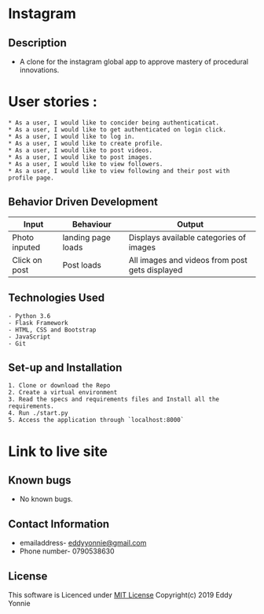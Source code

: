 # Instagram
## Description
* A clone for the instagram global app to approve mastery of procedural innovations.

# User stories :
    * As a user, I would like to concider being authenticaticat.
    * As a user, I would like to get authenticated on login click.
    * As a user, I would like to log in.
    * As a user, I would like to create profile.
    * As a user, I would like to post videos.
    * As a user, I would like to post images.
    * As a user, I would like to view followers.
    * As a user, I would like to view following and their post with profile page.


## Behavior Driven Development
| Input               | Behaviour                         | Output                        |
| ------------------- | ------------------ | ------------------------------------------|
| Photo inputed       | landing page loads | Displays available categories of images   |
| Click on post       | Post  loads        | All images and videos from post gets displayed|


## Technologies Used
    - Python 3.6
    - Flask Framework
    - HTML, CSS and Bootstrap
    - JavaScript
    - Git


## Set-up and Installation
    1. Clone or download the Repo
    2. Create a virtual environment
    3. Read the specs and requirements files and Install all the requirements.
    4. Run ./start.py
    5. Access the application through `localhost:8000`

# Link to live site
    

## Known bugs
* No  known bugs.

## Contact Information
* emailaddress- eddyyonnie@gmail.com
* Phone number- 0790538630
 
 ## License

This software is Licenced under [MIT License](LICENSE)
Copyright(c) 2019 Eddy Yonnie